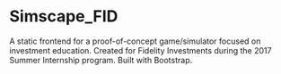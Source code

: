 # Simscape_FID
A static frontend for a proof-of-concept game/simulator focused on investment education. Created for Fidelity Investments during the 2017 Summer Internship program. Built with Bootstrap.
